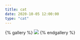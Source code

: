 ```yaml
---
title: cat
date: 2020-10-05 12:00:00
type: "cat"
---
```


{% gallery %}
![](https://lulu-dt.oss-cn-chengdu.aliyuncs.com/markdownmmzz.jpg)
{% endgallery %}
